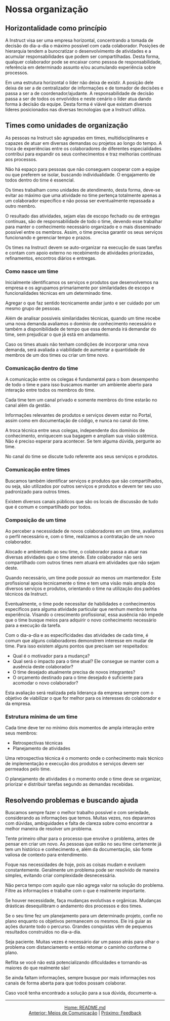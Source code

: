 # Nossa organização

## Horizontalidade como princípio

A Instruct visa ser uma empresa horizontal, concentrando a tomada de decisão do dia-a-dia o máximo possível com cada colaborador. Posições de hierarquia tendem a burocratizar o desenvolvimento de atividades e a acumular responsabilidades que podem ser compartilhadas. Desta forma, qualquer colaborador pode se encaixar como pessoa de responsabilidade, referência em determinado assunto e/ou acumulando experiência sobre processos.

Em uma estrutura horizontal o líder não deixa de existir. A posição dele deixa de ser a de centralizador de informações e de tomador de decisões e passa a ser a de coordenador/ajudante. A responsabilidade de decisão passa a ser de todos os envolvidos e neste cenário o líder atua dando forma à decisão da equipe. Desta forma é viável que existam diversos líderes posicionados nas diversas tecnologias que a Instruct utiliza.

## Times como unidades de organização

As pessoas na Instruct são agrupadas em times, multidisciplinares e capazes de atuar em diversas demandas ou projetos ao longo do tempo. A troca de experiências entre os colaboradores de diferentes especialidades contribui para expandir os seus conhecimentos e traz melhorias contínuas aos processos.

Não há espaço para pessoas que não conseguem cooperar com a equipe ou que preferem se isolar, buscando individualidade. O engajamento de todos dentro do time é essencial.

Os times trabalham como unidades de atendimento, desta forma, deve-se evitar ao máximo que uma atividade no time pertença totalmente apenas a um colaborador específico e não possa ser eventualmente repassada a outro membro.

O resultado das atividades, sejam elas de escopo fechado ou de entregas contínuas, são de responsabilidade de todo o time, devendo esse trabalhar para manter o conhecimento necessário organizado e o mais disseminado possível entre os membros. Assim, o time precisa garantir os seus serviços funcionando e gerenciar tempo e prazos.

Os times na Instruct devem se auto-organizar na execução de suas tarefas e contam com apoio externo no recebimento de atividades priorizadas, refinamentos, encontros diários e entregas.

### Como nasce um time

Inicialmente identificamos os serviços e produtos que desenvolvemos na empresa e os agrupamos primariamente por similaridades de escopo e funcionalidades técnicas em um determinado time.

Agregar o que faz sentido tecnicamente andar junto e ser cuidado por um mesmo grupo de pessoas.

Além de analisar possíveis similaridades técnicas, quando um time recebe uma nova demanda avaliamos o domínio de conhecimento necessário e também a disponibilidade de tempo que essa demanda irá demandar do time, sem prejudicar o que já está em andamento.

Caso os times atuais não tenham condições de incorporar uma nova demanda, será avaliada a viabilidade de aumentar a quantidade de membros de um dos times ou criar um time novo.

### Comunicação dentro do time

A comunicação entre os colegas é fundamental para o bom desempenho de todo o time e para isso buscamos manter um ambiente aberto para interação entre todos os membros do time.

Cada time tem um canal privado e somente membros do time estarão no canal além da gestão.

Informações relevantes de produtos e serviços devem estar no Portal, assim como em documentação de código, e nunca no canal do time.

A troca técnica entre seus colegas, independente dos domínios de conhecimento, enriquecem sua bagagem e ampliam sua visão sistêmica. Não é preciso esperar para acontecer. Se tem alguma dúvida, pergunte ao time.

No canal do time se discute tudo referente aos seus serviços e produtos.

### Comunicação entre times

Buscamos também identificar serviços e produtos que são compartilhados, ou seja, são utilizados por outros serviços e produtos e devem ter seu uso padronizado para outros times.

Existem diversos canais públicos que são os locais de discussão de tudo que é comum e compartilhado por todos.

### Composição de um time

Ao perceber a necessidade de novos colaboradores em um time, avaliamos o perfil necessário e, com o time, realizamos a contratação de um novo colaborador.

Alocado e ambientado ao seu time, o colaborador passa a atuar nas diversas atividades que o time atende. Este colaborador não será compartilhado com outros times nem atuará em atividades que não sejam deste.

Quando necessário, um time pode possuir ao menos um mantenedor. Este profissional apoia tecnicamente o time e tem uma visão mais ampla dos diversos serviços e produtos, orientando o time na utilização dos padrões técnicos da Instruct.

Eventualmente, o time pode necessitar de habilidades e conhecimentos específicos para alguma atividade particular que nenhum membro tenha experiência. Visando o crescimento profissional, essa ausência não impede que o time busque meios para adquirir o novo conhecimento necessário para a execução da tarefa.

Com o dia-a-dia e as especificidades das atividades de cada time, é comum que alguns colaboradores demonstrem interesse em mudar de time. Para isso existem alguns pontos que precisam ser respeitados:

* Qual é o motivador para a mudança?
* Qual será o impacto para o time atual? Ele consegue se manter com a ausência deste colaborador?
* O time desejado atualmente precisa de novos integrantes?
* O orçamento destinado para o time desejado é suficiente para acomodar o novo colaborador?

Esta avaliação será realizada pela liderança da empresa sempre com o objetivo de viabilizar o que for melhor para os interesses do colaborador e da empresa.

### Estrutura mínima de um time

Cada time deve ter no mínimo dois momentos de ampla interação entre seus membros:

* Retrospectivas técnicas
* Planejamento de atividades

Uma retrospectiva técnica é o momento onde o conhecimento mais técnico de implementação e execução dos produtos e serviços devem ser permeados pelo time.

O planejamento de atividades é o momento onde o time deve se organizar, priorizar e distribuir tarefas segundo as demandas recebidas.

## Resolvendo problemas e buscando ajuda

Buscamos sempre fazer o melhor trabalho possível e com seriedade, considerando as informações que temos. Muitas vezes, nos deparamos com dúvidas, ambiguidades e falta de clareza sobre como encontrar a melhor maneira de resolver um problema.

Tente primeiro olhar para o processo que envolve o problema, antes de pensar em criar um novo. As pessoas que estão no seu time certamente já tem um histórico e conhecimento e, além da documentação, são fonte valiosa de contexto para entendimento.

Foque nas necessidades de hoje, pois as coisas mudam e evoluem constantemente. Geralmente um problema pode ser resolvido de maneira simples, evitando criar complexidade desnecessária.

Não perca tempo com aquilo que não agrega valor na solução do problema. Filtre as informações e trabalhe com o que é realmente importante.

Se houver necessidade, faça mudanças evolutivas e orgânicas. Mudanças drásticas desequilibram o andamento dos processos e dos times.

Se o seu time fez um planejamento para um determinado projeto, confie no plano enquanto os objetivos permanecem os mesmos. Ele irá guiar as ações durante todo o percurso. Grandes conquistas vêm de pequenos resultados construídos no dia-a-dia.

Seja paciente. Muitas vezes é necessário dar um passo atrás para olhar o problema com distanciamento e então retomar o caminho conforme o plano.

Reflita se você não está potencializando dificuldades e tornando-as maiores do que realmente são!

Se ainda faltam informações, sempre busque por mais informações nos canais de forma aberta para que todos possam colaborar.

Caso você tenha encontrado a solução para a sua dúvida, documente-a.

---

<div align="center">
    <a href="README.md">Home: README.md</a>
    <br />
    <a href="meios-de-comunicacao.md">Anterior: Meios de Comunicação</a> | <a href="feedback.md">Próximo: Feedback</a>
</div>